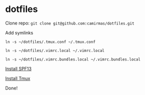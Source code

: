 # dotfiles

Clone repo:
`git clone git@github.com:camirmas/dotfiles.git`

Add symlinks
```
ln -s ~/dotfiles/.tmux.conf ~/.tmux.conf
    
ln -s ~/dotfiles/.vimrc.local ~/.vimrc.local
    
ln -s ~/dotfiles/.vimrc.bundles.local ~/.vimrc.bundles.local
```

[Install SPF13](http://vim.spf13.com/#install)

[Install Tmux](https://tmux.github.io/)

Done!
